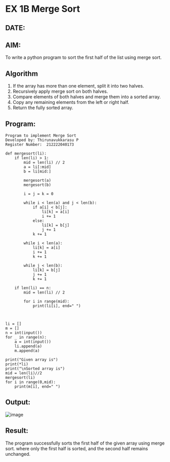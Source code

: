 # EX 1B Merge Sort
## DATE: 
## AIM:
To write a python program to sort the first half of the list using merge sort.

## Algorithm
1. If the array has more than one element, split it into two halves.
2. Recursively apply merge sort on both halves.
3. Compare elements of both halves and merge them into a sorted array.
4. Copy any remaining elements from the left or right half.
5. Return the fully sorted array.
## Program:
```
Program to implement Merge Sort
Developed by: Thirunavukkarasu P
Register Number:  212222040173
```
```
def mergesort(li):
    if len(li) > 1:
        mid = len(li) // 2
        a = li[:mid]
        b = li[mid:]

        mergesort(a)
        mergesort(b)

        i = j = k = 0

        while i < len(a) and j < len(b):
            if a[i] < b[j]:
                li[k] = a[i]
                i += 1
            else:
                li[k] = b[j]
                j += 1
            k += 1

        while i < len(a):
            li[k] = a[i]
            i += 1
            k += 1

        while j < len(b):
            li[k] = b[j]
            j += 1
            k += 1
    
    if len(li) == n:
        mid = len(li) // 2
        
        for i in range(mid):
            print(li[i], end=" ")

      

li = []
m = []
n = int(input())  
for _ in range(n):
    a = int(input())
    li.append(a)
    m.append(a)

print("Given array is")
print(*li)  
print("\nSorted array is")
mid = len(li)//2
mergesort(li) 
for i in range(0,mid):
    print(m[i], end=" ")

```

## Output:
![image](https://github.com/user-attachments/assets/4920251d-54b9-4377-bf5a-008c4dd5c3d5)
## Result:
The program successfully sorts the first half of the given array using merge sort. where only the first half is sorted, and the second half remains unchanged.
